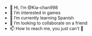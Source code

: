 - 👋 Hi, I’m @Kia-chan998
- 👀 I’m interested in games
- 🌱 I’m currently learning Spanish
- 💞️ I’m looking to collaborate on a friend
- 📫 How to reach me, you just can't 💁

<!---
Kia-chan998/Kia-chan998 is a ✨ special ✨ repository because its `README.md` (this file) appears on your GitHub profile.
You can click the Preview link to take a look at your changes.
--->
